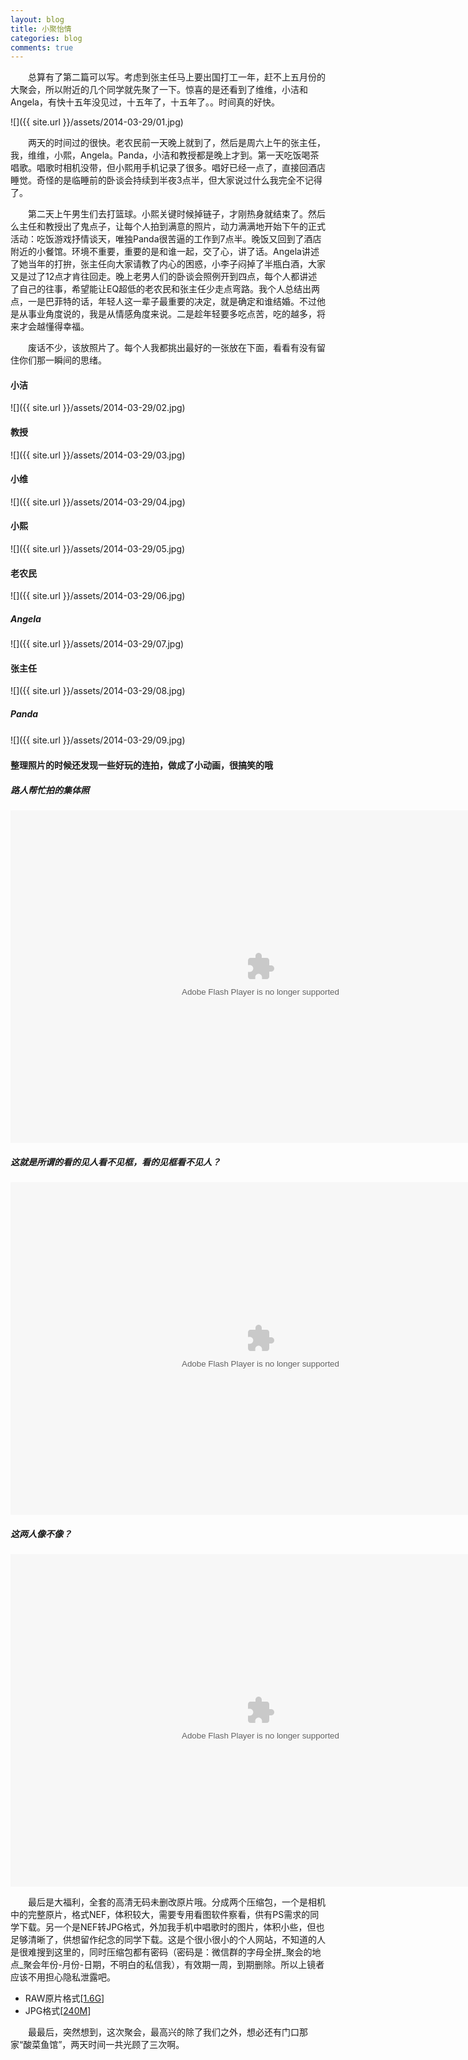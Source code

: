 ```yaml
---
layout: blog
title: 小聚怡情
categories: blog
comments: true
---
```


　　总算有了第二篇可以写。考虑到张主任马上要出国打工一年，赶不上五月份的大聚会，所以附近的几个同学就先聚了一下。惊喜的是还看到了维维，小洁和Angela，有快十五年没见过，十五年了，十五年了。。时间真的好快。

![]({{ site.url }}/assets/2014-03-29/01.jpg)

　　两天的时间过的很快。老农民前一天晚上就到了，然后是周六上午的张主任，我，维维，小熙，Angela。Panda，小洁和教授都是晚上才到。第一天吃饭喝茶唱歌。唱歌时相机没带，但小熙用手机记录了很多。唱好已经一点了，直接回酒店睡觉。奇怪的是临睡前的卧谈会持续到半夜3点半，但大家说过什么我完全不记得了。

　　第二天上午男生们去打篮球。小熙关键时候掉链子，才刚热身就结束了。然后么主任和教授出了鬼点子，让每个人拍到满意的照片，动力满满地开始下午的正式活动：吃饭游戏抒情谈天，唯独Panda很苦逼的工作到7点半。晚饭又回到了酒店附近的小餐馆。环境不重要，重要的是和谁一起，交了心，讲了话。Angela讲述了她当年的打拚，张主任向大家请教了内心的困惑，小李子闷掉了半瓶白酒，大家又是过了12点才肯往回走。晚上老男人们的卧谈会照例开到四点，每个人都讲述了自己的往事，希望能让EQ超低的老农民和张主任少走点弯路。我个人总结出两点，一是巴菲特的话，年轻人这一辈子最重要的决定，就是确定和谁结婚。不过他是从事业角度说的，我是从情感角度来说。二是趁年轻要多吃点苦，吃的越多，将来才会越懂得幸福。

　　废话不少，该放照片了。每个人我都挑出最好的一张放在下面，看看有没有留住你们那一瞬间的思绪。

#### 小洁
![]({{ site.url }}/assets/2014-03-29/02.jpg)

#### 教授
![]({{ site.url }}/assets/2014-03-29/03.jpg)

#### 小维
![]({{ site.url }}/assets/2014-03-29/04.jpg)

#### 小熙
![]({{ site.url }}/assets/2014-03-29/05.jpg)

#### 老农民
![]({{ site.url }}/assets/2014-03-29/06.jpg)

##### Angela
![]({{ site.url }}/assets/2014-03-29/07.jpg)

#### 张主任
![]({{ site.url }}/assets/2014-03-29/08.jpg)

##### Panda
![]({{ site.url }}/assets/2014-03-29/09.jpg)　　

#### 整理照片的时候还发现一些好玩的连拍，做成了小动画，很搞笑的哦
##### 路人帮忙拍的集体照
<object classid="clsid:d27cdb6e-ae6d-11cf-96b8-444553540000" codebase="http://fpdownload.macromedia.com/pub/shockwave/cabs/flash/swflash.cab#version=7,0,0,0" width="800" height="532" id="Untitled-1" align="middle">
<param name="allowScriptAccess" value="sameDomain" /> 
<param name="movie" value="{{ site.url }}/assets/2014-03-29/10.swf" /> 
<param name="quality" value="high" /> 
<param name="bgcolor" value="#ffffff" /> 
<embed src="{{ site.url }}/assets/2014-03-29/10.swf" quality="high" bgcolor="#ffffff" width="800" height="532" name="10" align="middle" allowScriptAccess="sameDomain" type="application/x-shockwave-flash" pluginspage="http://www.macromedia.com/go/getflashplayer" />
</object>

##### 这就是所谓的看的见人看不见框，看的见框看不见人？
<object classid="clsid:d27cdb6e-ae6d-11cf-96b8-444553540000" codebase="http://fpdownload.macromedia.com/pub/shockwave/cabs/flash/swflash.cab#version=7,0,0,0" width="800" height="532" id="Untitled-1" align="middle">
<param name="allowScriptAccess" value="sameDomain" /> 
<param name="movie" value="{{ site.url }}/assets/2014-03-29/11.swf" /> 
<param name="quality" value="high" /> 
<param name="bgcolor" value="#ffffff" /> 
<embed src="{{ site.url }}/assets/2014-03-29/11.swf" quality="high" bgcolor="#ffffff" width="800" height="532" name="11" align="middle" allowScriptAccess="sameDomain" type="application/x-shockwave-flash" pluginspage="http://www.macromedia.com/go/getflashplayer" />
</object>

##### 这两人像不像？
<object classid="clsid:d27cdb6e-ae6d-11cf-96b8-444553540000" codebase="http://fpdownload.macromedia.com/pub/shockwave/cabs/flash/swflash.cab#version=7,0,0,0" width="800" height="532" id="Untitled-1" align="middle">
<param name="allowScriptAccess" value="sameDomain" /> 
<param name="movie" value="{{ site.url }}/assets/2014-03-29/12.swf" /> 
<param name="quality" value="high" /> 
<param name="bgcolor" value="#ffffff" /> 
<embed src="{{ site.url }}/assets/2014-03-29/12.swf" quality="high" bgcolor="#ffffff" width="800" height="532" name="12" align="middle" allowScriptAccess="sameDomain" type="application/x-shockwave-flash" pluginspage="http://www.macromedia.com/go/getflashplayer" />
</object>


　　最后是大福利，全套的高清无码未删改原片哦。分成两个压缩包，一个是相机中的完整原片，格式NEF，体积较大，需要专用看图软件察看，供有PS需求的同学下载。另一个是NEF转JPG格式，外加我手机中唱歌时的图片，体积小些，但也足够清晰了，供想留作纪念的同学下载。这是个很小很小的个人网站，不知道的人是很难搜到这里的，同时压缩包都有密码（密码是：微信群的字母全拼\_聚会的地点\_聚会年份-月份-日期，不明白的私信我），有效期一周，到期删除。所以上镜者应该不用担心隐私泄露吧。

* RAW原片格式[[1.6G](http://kuai.xunlei.com/d/kFbwEAJvMgBqYjZT497)]
* JPG格式[[240M](http://kuai.xunlei.com/d/kFbwEAJZNADBgDZTb69)]

　　最最后，突然想到，这次聚会，最高兴的除了我们之外，想必还有门口那家“酸菜鱼馆”，两天时间一共光顾了三次啊。
